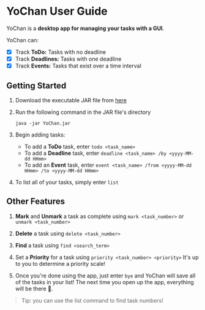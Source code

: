 # YoChan User Guide

YoChan is a **desktop app for managing your tasks with a GUI**.

YoChan can:
- [X] Track **ToDo:** Tasks with no deadline
- [X] Track **Deadlines:** Tasks with one deadline
- [X] Track **Events:** Tasks that exist over a time interval

## Getting Started

1. Download the executable JAR file from [here](https://github.com/Reshiro/ip/releases/tag/A-Release)

2. Run the following command in the JAR file's directory
   ```terminal
   java -jar YoChan.jar
   ```

3. Begin adding tasks:

   - To add a **ToDo** task, enter `todo <task_name>`
   - To add a **Deadline** task, enter `deadline <task_name> /by <yyyy-MM-dd HHmm>`
   - To add an **Event** task, enter `event <task_name> /from <yyyy-MM-dd HHmm> /to <yyyy-MM-dd HHmm>`


4. To list all of your tasks, simply enter `list`

## Other Features

1. **Mark** and **Unmark** a task as complete using `mark <task_number>` or `unmark <task_number>`

2. **Delete** a task using `delete <task_number>`

3. **Find** a task using `find <search_term>`

4. Set a **Priority** for a task using `priority <task_number> <priority>`
   It's up to you to determine a priority scale!

5. Once you're done using the app, just enter `bye`
   and YoChan will save all of the tasks in your list! The next time you open up the app, everything will be there 🦭.

> Tip: you can use the list command to find task numbers!


